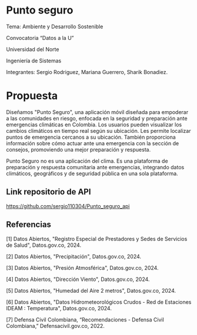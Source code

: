 # Punto seguro
Tema: Ambiente y Desarrollo Sostenible 

Convocatoria “Datos a la U” 

Universidad del Norte

Ingeniería de Sistemas

Integrantes: Sergio Rodriguez, Mariana Guerrero, Sharik Bonadiez.

# Propuesta
Diseñamos "Punto Seguro", una aplicación móvil diseñada para empoderar a las comunidades en riesgo,  enfocada en la seguridad y preparación ante emergencias climáticas en Colombia. 
Los usuarios pueden visualizar los cambios climáticos en tiempo real según su ubicación. Les permite localizar puntos de emergencia cercanos a su ubicación. También proporciona información sobre cómo actuar ante una emergencia con la sección de consejos, promoviendo una mejor preparación y respuesta.

Punto Seguro no es una aplicación del clima. Es una plataforma de preparación y respuesta comunitaria ante emergencias, integrando datos climáticos, geográficos y de seguridad pública en una sola plataforma.

## Link repositorio de API 
https://github.com/sergio110304/Punto_seguro_api

## Referencias 
[1] Datos Abiertos, "Registro Especial de Prestadores y Sedes de Servicios de Salud", Datos.gov.co,  2024.

[2] Datos Abiertos, "Precipitación", Datos.gov.co,  2024.

[3] Datos Abiertos, "Presión Atmosférica", Datos.gov.co,  2024.

[4] Datos Abiertos, "Dirección Viento", Datos.gov.co,  2024.

[5] Datos Abiertos, "Humedad del Aire 2 metros", Datos.gov.co,  2024.

[6] Datos Abiertos, "Datos Hidrometeorológicos Crudos - Red de Estaciones IDEAM : Temperatura", Datos.gov.co,  2024.

[7] Defensa Civil Colombiana, “Recomendaciones - Defensa Civil Colombiana,” Defensacivil.gov.co, 2022. 
